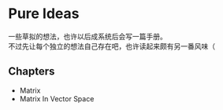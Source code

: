 # Pure Ideas

一些草拟的想法，也许以后成系统后会写一篇手册。\
不过先让每个独立的想法自己存在吧，也许读起来颇有另一番风味（

## Chapters

- Matrix
- Matrix In Vector Space
